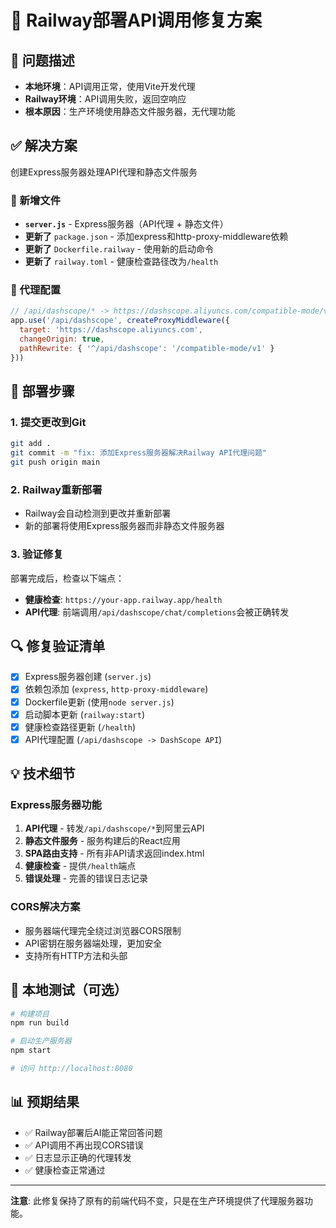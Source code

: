 # 🔧 Railway部署API调用修复方案

## 🚨 问题描述
- **本地环境**：API调用正常，使用Vite开发代理
- **Railway环境**：API调用失败，返回空响应
- **根本原因**：生产环境使用静态文件服务器，无代理功能

## ✅ 解决方案
创建Express服务器处理API代理和静态文件服务

### 📁 新增文件
- **`server.js`** - Express服务器（API代理 + 静态文件）
- **更新了** `package.json` - 添加express和http-proxy-middleware依赖
- **更新了** `Dockerfile.railway` - 使用新的启动命令
- **更新了** `railway.toml` - 健康检查路径改为`/health`

### 🔄 代理配置
```javascript
// /api/dashscope/* -> https://dashscope.aliyuncs.com/compatible-mode/v1/*
app.use('/api/dashscope', createProxyMiddleware({
  target: 'https://dashscope.aliyuncs.com',
  changeOrigin: true,
  pathRewrite: { '^/api/dashscope': '/compatible-mode/v1' }
}))
```

## 🚀 部署步骤

### 1. 提交更改到Git
```bash
git add .
git commit -m "fix: 添加Express服务器解决Railway API代理问题"
git push origin main
```

### 2. Railway重新部署
- Railway会自动检测到更改并重新部署
- 新的部署将使用Express服务器而非静态文件服务器

### 3. 验证修复
部署完成后，检查以下端点：
- **健康检查**: `https://your-app.railway.app/health`
- **API代理**: 前端调用`/api/dashscope/chat/completions`会被正确转发

## 🔍 修复验证清单

- [x] Express服务器创建 (`server.js`)
- [x] 依赖包添加 (`express`, `http-proxy-middleware`)
- [x] Dockerfile更新 (使用`node server.js`)
- [x] 启动脚本更新 (`railway:start`)
- [x] 健康检查路径更新 (`/health`)
- [x] API代理配置 (`/api/dashscope -> DashScope API`)

## 💡 技术细节

### Express服务器功能
1. **API代理** - 转发`/api/dashscope/*`到阿里云API
2. **静态文件服务** - 服务构建后的React应用
3. **SPA路由支持** - 所有非API请求返回index.html
4. **健康检查** - 提供`/health`端点
5. **错误处理** - 完善的错误日志记录

### CORS解决方案
- 服务器端代理完全绕过浏览器CORS限制
- API密钥在服务器端处理，更加安全
- 支持所有HTTP方法和头部

## 🔧 本地测试（可选）
```bash
# 构建项目
npm run build

# 启动生产服务器
npm start

# 访问 http://localhost:8080
```

## 📊 预期结果
- ✅ Railway部署后AI能正常回答问题
- ✅ API调用不再出现CORS错误
- ✅ 日志显示正确的代理转发
- ✅ 健康检查正常通过

---
**注意**: 此修复保持了原有的前端代码不变，只是在生产环境提供了代理服务器功能。